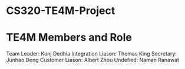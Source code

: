 # CS320-TE4M-Project

# TE4M Members and Role
Team Leader: Kunj Dedhia
Integration Liason: Thomas King
Secretary: Junhao Deng
Customer Liason: Albert Zhou
Undefied: Naman Ranawat
					
